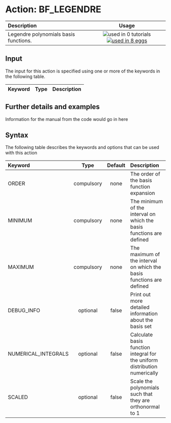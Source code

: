 # Action: BF_LEGENDRE

| Description    | Usage |
|:--------|:--------:|
| Legendre polynomials basis functions. | ![used in 0 tutorials](https://img.shields.io/badge/tutorials-0-red.svg)[![used in 8 eggs](https://img.shields.io/badge/nest-8-green.svg)](https://www.plumed-nest.org/browse.html?search=BF_LEGENDRE) | 

## Input

The input for this action is specified using one or more of the keywords in the following table.

| Keyword |  Type | Description |
|:--------|:------:|:-----------|


## Further details and examples 
Information for the manual from the code would go in here 
## Syntax 
The following table describes the keywords and options that can be used with this action 

| Keyword | Type | Default | Description |
|:-------|:----:|:-------:|:-----------|
| ORDER | compulsory | none | The order of the basis function expansion |
| MINIMUM | compulsory | none | The minimum of the interval on which the basis functions are defined |
| MAXIMUM | compulsory | none | The maximum of the interval on which the basis functions are defined |
| DEBUG_INFO | optional | false |  Print out more detailed information about the basis set |
| NUMERICAL_INTEGRALS | optional | false |  Calculate basis function integral for the uniform distribution numerically |
| SCALED | optional | false |  Scale the polynomials such that they are orthonormal to 1 |
